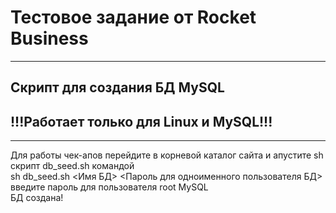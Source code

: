 # Тестовое задание от Rocket Business

---
## Скрипт для создания БД MySQL  
## !!!Работает только для Linux и MySQL!!!
---


Для работы чек-апов перейдите в корневой каталог сайта и апустите sh скрипт db_seed.sh командой  
sh db_seed.sh <Имя БД> <Пароль для одноименного пользователя БД>  
введите пароль для пользователя root MySQL  
БД создана!

